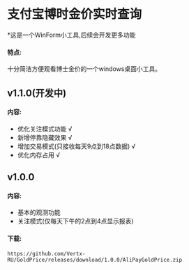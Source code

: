 # 支付宝博时金价实时查询
*这是一个WinForm小工具,后续会开发更多功能
#### 特点:
十分简洁方便观看博士金价的一个windows桌面小工具。

## v1.1.0(开发中)
#### 内容:
- 优化关注模式功能 √
- 新增停靠隐藏效果 √
- 增加交易模式(只接收每天9点到18点数据) √
- 优化内存占用 √

## v1.0.0
#### 内容:
- 基本的观测功能
- 关注模式(仅每天下午的2点到4点显示报表)

#### 下载:
```https://github.com/Vertx-RU/GoldPrice/releases/download/1.0.0/AliPayGoldPrice.zip```

